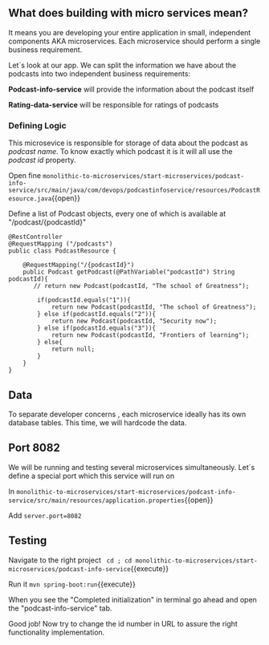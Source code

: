 
## What does building with micro services mean?

It means you are developing your entire application in small, independent components AKA microservices. Each microservice should perform a single business requirement. 


Let´s look at our app. We can split the information we have about the podcasts into two independent business requirements:

**Podcast-info-service** will provide the information about the podcast itself

**Rating-data-service** will be responsible for ratings of podcasts



### Defining Logic

This microsevice is responsible for storage of data about the podcast as *podcast name*. To know exactly which podcast it is it will all use the *podcast id* property.

Open fine `monolithic-to-microservices/start-microservices/podcast-info-service/src/main/java/com/devops/podcastinfoservice/resources/PodcastResource.java`{{open}}

Define a list of Podcast objects, every one of which is available at "/podcast/{podcastId}"

```
@RestController
@RequestMapping ("/podcasts")
public class PodcastResource {
   
    @RequestMapping("/{podcastId}")
    public Podcast getPodcast(@PathVariable("podcastId") String podcastId){
       // return new Podcast(podcastId, "The school of Greatness");

        if(podcastId.equals("1")){
            return new Podcast(podcastId, "The school of Greatness");
        } else if(podcastId.equals("2")){
            return new Podcast(podcastId, "Security now");
        } else if(podcastId.equals("3")){
            return new Podcast(podcastId, "Frontiers of learning");
        } else{
            return null;
        }
    }
}
```

## Data

To separate developer concerns , each microservice ideally has its own database tables. This time, we will hardcode the data.

## Port 8082

We will be running and testing several microservices simultaneously. Let´s define a special port which this service will run on

In `monolithic-to-microservices/start-microservices/podcast-info-service/src/main/resources/application.properties`{{open}} 

Add `server.port=8082`


## Testing

Navigate to the right project ` cd ; cd monolithic-to-microservices/start-microservices/podcast-info-service`{{execute}}

Run it `mvn spring-boot:run`{{execute}}

When you see the "Completed initialization" in terminal go ahead and open the "podcast-info-service" tab.

Good job! Now try to change the id number in URL to assure the right functionality implementation.